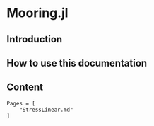 # Mooring.jl

## Introduction

## How to use this documentation

## Content
```@contents
Pages = [
    "StressLinear.md"
]
```
